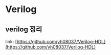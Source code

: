 # Verilog

## verilog 정리

link: [https://github.com/yh08037/Verilog-HDL](https://github.com/yh08037/Verilog-HDL)
